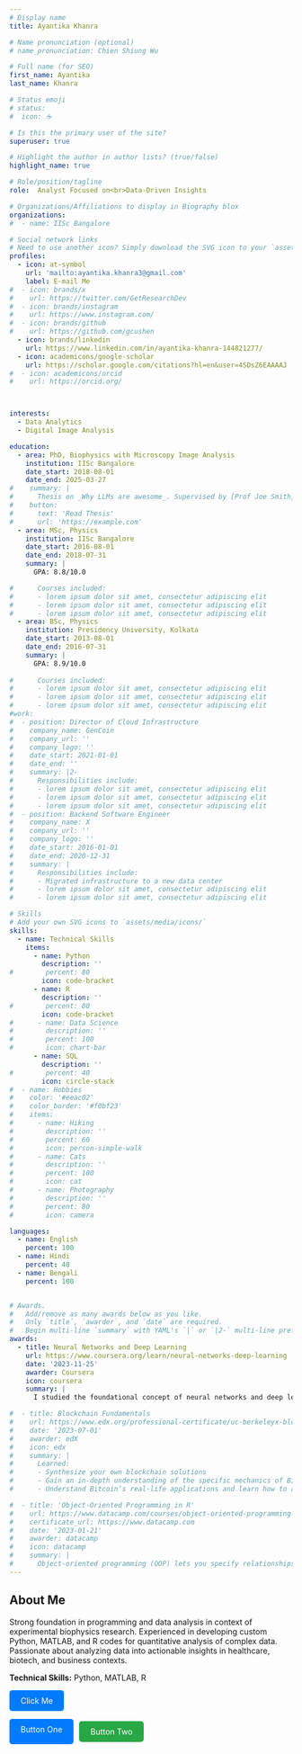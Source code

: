 ```yaml
---
# Display name
title: Ayantika Khanra

# Name pronunciation (optional)
# name_pronunciation: Chien Shiung Wu

# Full name (for SEO)
first_name: Ayantika
last_name: Khanra

# Status emoji
# status:
#  icon: ☕️

# Is this the primary user of the site?
superuser: true

# Highlight the author in author lists? (true/false)
highlight_name: true

# Role/position/tagline
role:  Analyst Focused on<br>Data-Driven Insights

# Organizations/Affiliations to display in Biography blox
organizations:
#  - name: IISc Bangalore

# Social network links
# Need to use another icon? Simply download the SVG icon to your `assets/media/icons/` folder.
profiles:
  - icon: at-symbol
    url: 'mailto:ayantika.khanra3@gmail.com'
    label: E-mail Me
#  - icon: brands/x
#    url: https://twitter.com/GetResearchDev
#  - icon: brands/instagram
#    url: https://www.instagram.com/
#  - icon: brands/github
#    url: https://github.com/gcushen
  - icon: brands/linkedin
    url: https://www.linkedin.com/in/ayantika-khanra-144821277/
  - icon: academicons/google-scholar
    url: https://scholar.google.com/citations?hl=en&user=4SDsZ6EAAAAJ
#  - icon: academicons/orcid
#    url: https://orcid.org/



interests:
  - Data Analytics
  - Digital Image Analysis

education:
  - area: PhD, Biophysics with Microscopy Image Analysis
    institution: IISc Bangalore
    date_start: 2018-08-01
    date_end: 2025-03-27
#    summary: |
#      Thesis on _Why LLMs are awesome_. Supervised by [Prof Joe Smith](https://example.com). Presented papers at 5 IEEE conferences with the contributions being published in 2 Springer journals.
#    button:
#      text: 'Read Thesis'
#      url: 'https://example.com'
  - area: MSc, Physics
    institution: IISc Bangalore
    date_start: 2016-08-01
    date_end: 2018-07-31
    summary: |
      GPA: 8.8/10.0

#      Courses included:
#      - lorem ipsum dolor sit amet, consectetur adipiscing elit
#      - lorem ipsum dolor sit amet, consectetur adipiscing elit
#      - lorem ipsum dolor sit amet, consectetur adipiscing elit
  - area: BSc, Physics
    institution: Presidency University, Kolkata
    date_start: 2013-08-01
    date_end: 2016-07-31
    summary: |
      GPA: 8.9/10.0
      
#      Courses included:
#      - lorem ipsum dolor sit amet, consectetur adipiscing elit
#      - lorem ipsum dolor sit amet, consectetur adipiscing elit
#      - lorem ipsum dolor sit amet, consectetur adipiscing elit
#work:
#  - position: Director of Cloud Infrastructure
#    company_name: GenCoin
#    company_url: ''
#    company_logo: ''
#    date_start: 2021-01-01
#    date_end: ''
#    summary: |2-
#      Responsibilities include:
#      - lorem ipsum dolor sit amet, consectetur adipiscing elit
#      - lorem ipsum dolor sit amet, consectetur adipiscing elit
#      - lorem ipsum dolor sit amet, consectetur adipiscing elit
#  - position: Backend Software Engineer
#    company_name: X
#    company_url: ''
#    company_logo: ''
#    date_start: 2016-01-01
#    date_end: 2020-12-31
#    summary: |
#      Responsibilities include:
#      - Migrated infrastructure to a new data center
#      - lorem ipsum dolor sit amet, consectetur adipiscing elit
#      - lorem ipsum dolor sit amet, consectetur adipiscing elit

# Skills
# Add your own SVG icons to `assets/media/icons/`
skills:
  - name: Technical Skills
    items:
      - name: Python
        description: ''
#        percent: 80
        icon: code-bracket
      - name: R
        description: ''
#        percent: 80
        icon: code-bracket
#      - name: Data Science
#        description: ''
#        percent: 100
#        icon: chart-bar
      - name: SQL
        description: ''
#        percent: 40
        icon: circle-stack
#  - name: Hobbies
#    color: '#eeac02'
#    color_border: '#f0bf23'
#    items:
#      - name: Hiking
#        description: ''
#        percent: 60
#        icon: person-simple-walk
#      - name: Cats
#        description: ''
#        percent: 100
#        icon: cat
#      - name: Photography
#        description: ''
#        percent: 80
#        icon: camera

languages:
  - name: English
    percent: 100
  - name: Hindi
    percent: 40
  - name: Bengali
    percent: 100


# Awards.
#   Add/remove as many awards below as you like.
#   Only `title`, `awarder`, and `date` are required.
#   Begin multi-line `summary` with YAML's `|` or `|2-` multi-line prefix and indent 2 spaces below.
awards:
  - title: Neural Networks and Deep Learning
    url: https://www.coursera.org/learn/neural-networks-deep-learning
    date: '2023-11-25'
    awarder: Coursera
    icon: coursera
    summary: |
      I studied the foundational concept of neural networks and deep learning. By the end, I was familiar with the significant technological trends driving the rise of deep learning; build, train, and apply fully connected deep neural networks; implement efficient (vectorized) neural networks; identify key parameters in a neural network’s architecture; and apply deep learning to your own applications.

#  - title: Blockchain Fundamentals
#    url: https://www.edx.org/professional-certificate/uc-berkeleyx-blockchain-fundamentals
#    date: '2023-07-01'
#    awarder: edX
#    icon: edx
#    summary: |
#      Learned:
#      - Synthesize your own blockchain solutions
#      - Gain an in-depth understanding of the specific mechanics of Bitcoin
#      - Understand Bitcoin’s real-life applications and learn how to attack and destroy Bitcoin, Ethereum, smart contracts and Dapps, and alternatives to Bitcoin’s Proof-of-Work consensus algorithm

#  - title: 'Object-Oriented Programming in R'
#    url: https://www.datacamp.com/courses/object-oriented-programming-with-s3-and-r6-in-r
#    certificate_url: https://www.datacamp.com
#    date: '2023-01-21'
#    awarder: datacamp
#    icon: datacamp
#    summary: |
#      Object-oriented programming (OOP) lets you specify relationships between functions and the objects that they can act on, helping you manage complexity in your code. This is an intermediate level course, providing an introduction to OOP, using the S3 and R6 systems. S3 is a great day-to-day R programming tool that simplifies some of the functions that you write. R6 is especially useful for industry-specific analyses, working with web APIs, and building GUIs.
---
```


## About Me

Strong foundation in programming and data analysis in context of experimental biophysics research. Experienced in developing custom Python, MATLAB, and R codes for quantitative analysis of complex data. Passionate about analyzing data into actionable insights in healthcare, biotech, and business contexts.

**Technical Skills:** Python, MATLAB, R 

<a href="/path-to-somewhere" 
   style="display: inline-block; padding: 10px 20px; background-color: #007BFF; color: white; text-decoration: none; border-radius: 5px;">
   Click Me
</a>

<div style="display: flex; gap: 10px; margin-top: 10px;">
  <a href="/link-one" 
     style="padding: 10px 20px; background-color: #007BFF; color: white; text-decoration: none; border-radius: 5px;">
     Button One
  </a>

  <a href="/link-two" 
     style="padding: 10px 20px; background-color: #28A745; color: white; text-decoration: none; border-radius: 5px;">
     Button Two
  </a>
</div>